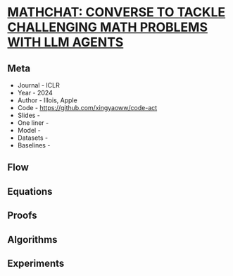 # [MATHCHAT: CONVERSE TO TACKLE CHALLENGING MATH PROBLEMS WITH LLM AGENTS](https://openreview.net/forum?id=8oJyuXfrPv)

## Meta

* Journal   - ICLR  
* Year      - 2024
* Author    - Illois, Apple
* Code      - https://github.com/xingyaoww/code-act
* Slides    - 
* One liner - 
* Model     - 
* Datasets  - 
* Baselines - 

## Flow

## Equations

## Proofs

## Algorithms

## Experiments
